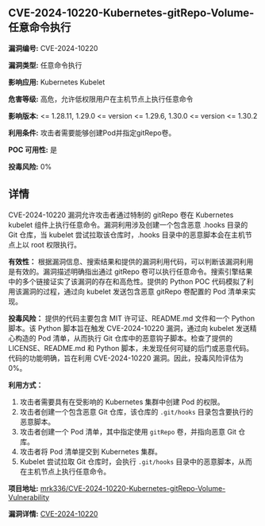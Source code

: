 ## CVE-2024-10220-Kubernetes-gitRepo-Volume-任意命令执行

**漏洞编号:** CVE-2024-10220

**漏洞类型:** 任意命令执行

**影响应用:** Kubernetes Kubelet

**危害等级:** 高危，允许低权限用户在主机节点上执行任意命令

**影响版本:** <= 1.28.11, 1.29.0 <= version <= 1.29.6, 1.30.0 <= version <= 1.30.2

**利用条件:** 攻击者需要能够创建Pod并指定gitRepo卷。

**POC 可用性:** 是

**投毒风险:** 0%

## 详情

CVE-2024-10220 漏洞允许攻击者通过特制的 gitRepo 卷在 Kubernetes kubelet 组件上执行任意命令。漏洞利用涉及创建一个包含恶意 .hooks 目录的 Git 仓库，当 kubelet 尝试拉取该仓库时，.hooks 目录中的恶意脚本会在主机节点上以 root 权限执行。

**有效性：**
根据漏洞信息、搜索结果和提供的漏洞利用代码，可以判断该漏洞利用是有效的。漏洞描述明确指出通过 gitRepo 卷可以执行任意命令。搜索引擎结果中的多个链接证实了该漏洞的存在和高危性。提供的 Python POC 代码模拟了利用该漏洞的过程，通过向 kubelet 发送包含恶意 gitRepo 卷配置的 Pod 清单来实现。

**投毒风险：**
提供的代码主要包含 MIT 许可证、README.md 文件和一个 Python 脚本。该 Python 脚本旨在触发 CVE-2024-10220 漏洞，通过向 kubelet 发送精心构造的 Pod 清单，从而执行 Git 仓库中的恶意钩子脚本。检查了提供的 LICENSE、README.md 和 Python 脚本，未发现任何可疑的后门或恶意代码。代码的功能明确，旨在利用 CVE-2024-10220 漏洞。因此，投毒风险评估为 0%。

**利用方式：**
1.  攻击者需要具有在受影响的 Kubernetes 集群中创建 Pod 的权限。
2.  攻击者创建一个包含恶意 Git 仓库，该仓库的 `.git/hooks` 目录包含要执行的恶意脚本。
3.  攻击者创建一个 Pod 清单，其中指定使用 `gitRepo` 卷，并指向恶意 Git 仓库。
4.  攻击者将 Pod 清单提交到 Kubernetes 集群。
5.  Kubelet 尝试拉取 Git 仓库时，会执行 `.git/hooks` 目录中的恶意脚本，从而在主机节点上执行任意命令。

**项目地址:** [mrk336/CVE-2024-10220-Kubernetes-gitRepo-Volume-Vulnerability](https://github.com/mrk336/CVE-2024-10220-Kubernetes-gitRepo-Volume-Vulnerability)

**漏洞详情:** [CVE-2024-10220](https://nvd.nist.gov/vuln/detail/CVE-2024-10220)